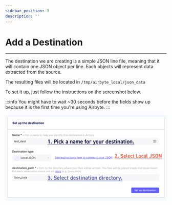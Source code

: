```yaml
---
sidebar_position: 3
description: ''
---
```

# Add a Destination

---

The destination we are creating is a simple JSON line file, meaning that it will contain one JSON object per line. Each objects will represent data extracted from the source.

The resulting files will be located in `/tmp/airbyte_local/json_data`

To set it up, just follow the instructions on the screenshot below.

:::info
You might have to wait ~30 seconds before the fields show up because it is the first time you're using Airbyte.
:::

![](../.gitbook/assets/getting-started-destination.png)

